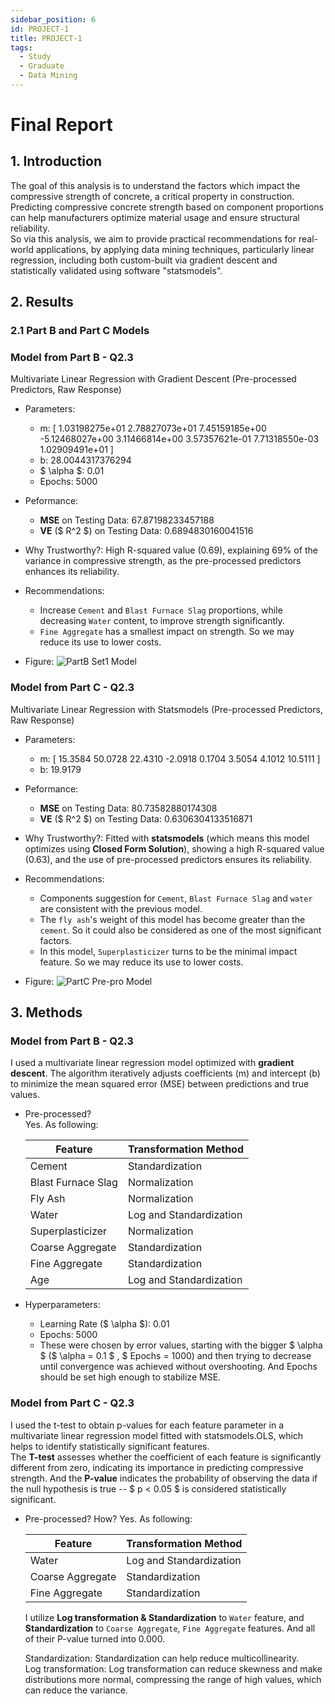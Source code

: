 ```yaml
---
sidebar_position: 6
id: PROJECT-1
title: PROJECT-1
tags:
  - Study
  - Graduate
  - Data Mining
---
```


# Final Report


## 1. Introduction

The goal of this analysis is to understand the factors which impact the compressive strength of concrete, a critical property in construction.  
Predicting compressive concrete strength based on component proportions can help manufacturers optimize material usage and ensure structural reliability.  
So via this analysis, we aim to provide practical recommendations for real-world applications, by applying data mining techniques, particularly linear regression, including both custom-built via gradient descent and statistically validated using software "statsmodels".


## 2. Results

### 2.1 Part B and Part C Models

### Model from Part B - Q2.3

Multivariate Linear Regression with Gradient Descent (Pre-processed Predictors, Raw Response)

- Parameters:
  - m: [ 1.03198275e+01  2.78827073e+01  7.45159185e+00 -5.12468027e+00 3.11466814e+00  3.57357621e-01  7.71318550e-03  1.02909491e+01 ]
  - b: 28.0044317376294
  - $ \alpha $: 0.01
  - Epochs: 5000

- Peformance:
  - **MSE** on Testing Data: 67.87198233457188
  - **VE** ($ R^2 $) on Testing Data: 0.6894830160041516

- Why Trustworthy?:
  High R-squared value (0.69), explaining 69% of the variance in compressive strength, as the pre-processed predictors enhances its reliability.

- Recommendations:
  - Increase `Cement` and `Blast Furnace Slag` proportions, while decreasing `Water` content, to improve strength significantly.
  - `Fine Aggregate` has a smallest impact on strength. So we may reduce its use to lower costs.


- Figure:
  ![PartB Set1 Model](https://jcqn.oss-cn-beijing.aliyuncs.com/img_blog/514DM/Project1/PartB_multi_testing.png)


### Model from Part C - Q2.3

Multivariate Linear Regression with Statsmodels (Pre-processed Predictors, Raw Response)

- Parameters:
  - m: [ 15.3584  50.0728  22.4310  -2.0918  0.1704  3.5054  4.1012  10.5111 ]
  - b: 19.9179

- Peformance:
  - **MSE** on Testing Data: 80.73582880174308
  - **VE** ($ R^2 $) on Testing Data: 0.6306304133516871

- Why Trustworthy?:
  Fitted with **statsmodels** (which means this model optimizes using **Closed Form Solution**), showing a high R-squared value (0.63), and the use of pre-processed predictors ensures its reliability.

- Recommendations:
  - Components suggestion for `Cement`, `Blast Furnace Slag` and `water` are consistent with the previous model.
  - The `fly ash`'s weight of this model has become greater than the `cement`. So it could also be considered as one of the most significant factors.
  - In this model, `Superplasticizer` turns to be the minimal impact feature. So we may reduce its use to lower costs.

- Figure:
  ![PartC Pre-pro Model](https://jcqn.oss-cn-beijing.aliyuncs.com/img_blog/514DM/Project1/PartC_testing.png)


## 3. Methods

### Model from Part B - Q2.3

I used a multivariate linear regression model optimized with **gradient descent**. The algorithm iteratively adjusts coefficients (m) and intercept (b) to minimize the mean squared error (MSE) between predictions and true values.

- Pre-processed?  
  Yes. As following:

  | **Feature**                | **Transformation Method**       |
  |----------------------------|---------------------------------|
  | Cement                     | Standardization                 |
  | Blast Furnace Slag         | Normalization                   |
  | Fly Ash                    | Normalization                   |
  | Water                      | Log and Standardization         |
  | Superplasticizer           | Normalization                   |
  | Coarse Aggregate           | Standardization                 |
  | Fine Aggregate             | Standardization                 |
  | Age                        | Log and Standardization         |

- Hyperparameters:
  - Learning Rate ($ \alpha $): 0.01
  - Epochs: 5000
  - These were chosen by error values, starting with the bigger $ \alpha $ ($ \alpha = 0.1 $ , $ Epochs = 1000) and then trying to decrease until convergence was achieved without overshooting. And Epochs should be set high enough to stabilize MSE.

### Model from Part C - Q2.3

I used the t-test to obtain p-values for each feature parameter in a multivariate linear regression model fitted with statsmodels.OLS, which helps to identify statistically significant features.  
The **T-test** assesses whether the coefficient of each feature is significantly different from zero, indicating its importance in predicting compressive strength. And the **P-value** indicates the probability of observing the data if the null hypothesis is true -- $ p < 0.05 $ is considered statistically significant.

- Pre-processed? How?
  Yes. As following:

  | **Feature**                | **Transformation Method**       |
  |----------------------------|---------------------------------|
  | Water                      | Log and Standardization         |
  | Coarse Aggregate           | Standardization                 |
  | Fine Aggregate             | Standardization                 |

  I utilize **Log transformation & Standardization** to `Water` feature, and **Standardization** to `Coarse Aggregate`, `Fine Aggregate` features. And all of their P-value turned into 0.000.

  Standardization: Standardization can help reduce multicollinearity.  
  Log transformation: Log transformation can reduce skewness and make distributions more normal,  compressing the range of high values, which can reduce the variance.

